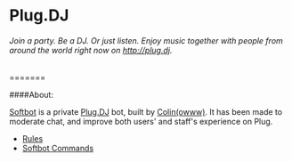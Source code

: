 Plug.DJ
=======
###### Join a party. Be a DJ. Or just listen. Enjoy music together with people from around the world right now on http://plug.dj.
=======

####About:

[Softbot](https://plug.dj/@/softbot) is a private [Plug.DJ](https://plug.dj/) bot, built by [Colin(owww)](https://plug.dj/@/colin). It has been made to moderate chat, and improve both users' and staff's experience on Plug.

* [Rules](https://github.com/Colinowww/Plug/blob/master/Rules)
* [Softbot Commands](https://github.com/Colinowww/Plug/blob/master/Softbot%20Commands.md)
